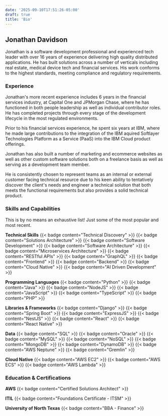 ```yaml
---
date: '2025-09-10T17:51:26-05:00'
draft: true
title: 'Bio'
---
```


## Jonathan Davidson

Jonathan is a software development professional and experienced tech leader with over 16 years of experience delivering high quality distributed applications. He has built solutions across a number of verticals including real estate, medical device tech and financial services. His work conforms to the highest standards, meeting compliance and regulatory requirements.

### Experience

Jonathan's more recent experience includes 6 years in the financial services industry, at Capital One and JPMorgan Chase, where he has functioned in both people leadership as well as individual contributor roles. He has completed projects through every stage of the development lifecycle in the most regulated environments.

Prior to his financial services experience, he spent six years at IBM, where he made large contributions to the integration of the IBM aquired Softlayer Technologies Platform as a Service (PaaS) into the IBM Cloud product offerings.

Jonathan has also built a number of marketing and ecommerce websites as well as other custom software solutions both on a freelance basis as well as serving as a development team member.

He is consistently chosen to represent teams as an internal or external customer facing technical resource due to his keen ability to tentatively discover the client's needs and engineer a technical solution that both meets the functional requirements but also provides a solid technical product.

### Skills and Capabilities

This is by no means an exhaustive list! Just some of the most popular and most recent.

__Technical Skills__
{{< badge content="Technical Discovery" >}}
{{< badge content="Solutions Architecture" >}}
{{< badge content="Software Development" >}}
{{< badge content="Software Architecture" >}}
{{< badge content="Microservices Architecture" >}}
{{< badge content="RESTful APIs" >}}
{{< badge content="GraphQL" >}}
{{< badge content="Frontend" >}}
{{< badge content="Backend" >}}
{{< badge content="Cloud Native" >}}
{{< badge content="AI Driven Development" >}}

__Programming Languages__
{{< badge content="Python" >}}
{{< badge content="Java" >}}
{{< badge content="NodeJS" >}}
{{< badge content="JavaScript" >}}
{{< badge content="TypeScript" >}}
{{< badge content="PHP" >}}

__Libraries & Frameworks__
{{< badge content="Django" >}}
{{< badge content="Spring Boot" >}}
{{< badge content="ExpressJS" >}}
{{< badge content="NestJS" >}}
{{< badge content="React" >}}
{{< badge content="React Native" >}}

__Data__
{{< badge content="SQL" >}}
{{< badge content="Oracle" >}}
{{< badge content="MySQL" >}}
{{< badge content="NoSQL" >}}
{{< badge content="MongoDB" >}}
{{< badge content="DynamoDB" >}}
{{< badge content="AWS Neptune" >}}
{{< badge content="Gremlin" >}}

__Cloud Native__
{{< badge content="AWS EC2" >}}
{{< badge content="AWS ECS" >}}
{{< badge content="AWS Lambda" >}}

### Education & Certifications

__AWS__
{{< badge content="Certified Solutions Architect" >}}

__ITIL__
{{< badge content="Foundations Certificate - ITSM" >}}

__University of North Texas__
{{< badge content="BBA - Finance" >}}
